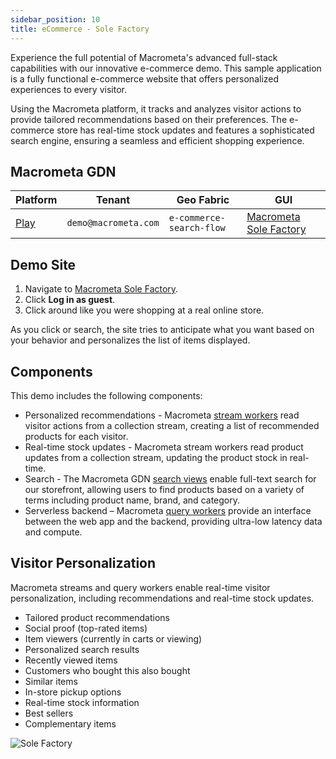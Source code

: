 ```yaml
---
sidebar_position: 10
title: eCommerce - Sole Factory
---
```


Experience the full potential of Macrometa's advanced full-stack capabilities with our innovative e-commerce demo. This sample application is a fully functional e-commerce website that offers personalized experiences to every visitor.

Using the Macrometa platform, it tracks and analyzes visitor actions to provide tailored recommendations based on their preferences. The e-commerce store has real-time stock updates and features a sophisticated search engine, ensuring a seamless and efficient shopping experience.

## Macrometa GDN

| **Platform**                       | **Tenant**                      | **Geo Fabric** | **GUI** |
| ---------------------------------- | ------------------------------ | -------------- |----------|
| [Play](https://play.macrometa.io/) | `demo@macrometa.com` | `e-commerce-search-flow` | [Macrometa Sole Factory](https://macrometacorp.github.io/e-commerce/)|

## Demo Site

1. Navigate to [Macrometa Sole Factory](https://macrometacorp.github.io/e-commerce/).
2. Click **Log in as guest**.
3. Click around like you were shopping at a real online store.

As you click or search, the site tries to anticipate what you want based on your behavior and personalizes the list of items displayed.

## Components

This demo includes the following components:

- Personalized recommendations - Macrometa [stream workers](../../compute/cep/) read visitor actions from a collection stream, creating a list of recommended products for each visitor.
- Real-time stock updates - Macrometa stream workers read product updates from a collection stream, updating the product stock in real-time.
- Search - The Macrometa GDN [search views](../../database/search-views/) enable full-text search for our storefront, allowing users to find products based on a variety of terms including product name, brand, and category.
- Serverless backend – Macrometa [query workers](../../compute/queryworkers/) provide an interface between the web app and the backend, providing ultra-low latency data and compute.

## Visitor Personalization

Macrometa streams and query workers enable real-time visitor personalization, including recommendations and real-time stock updates.

- Tailored product recommendations
- Social proof (top-rated items)
- Item viewers (currently in carts or viewing)
- Personalized search results
- Recently viewed items
- Customers who bought this also bought
- Similar items
- In-store pickup options
- Real-time stock information
- Best sellers
- Complementary items

![Sole Factory](/img/demos/sole-factory.png)